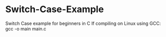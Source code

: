 # Switch-Case-Example
Switch Case example for beginners in C
If compiling on Linux using GCC: gcc -o main main.c
